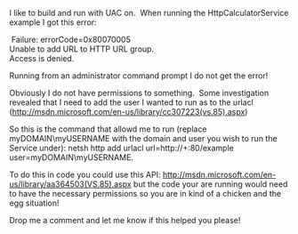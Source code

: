 I like to build and run&nbsp;with&nbsp;UAC on.&nbsp; When&nbsp;running the HttpCalculatorService example I got this error:&nbsp;

&nbsp;Failure: errorCode=0x80070005  
Unable to add URL to HTTP URL group.  
Access is denied.

Running from an administrator command prompt I do not get the error!

Obviously I do not have permissions to something.&nbsp; Some investigation revealed that I need to add the user I wanted to run as to the urlacl (<a href="http://msdn.microsoft.com/en-us/library/cc307223(vs.85).aspx" mce_href="http://msdn.microsoft.com/en-us/library/cc307223(vs.85).aspx">http://msdn.microsoft.com/en-us/library/cc307223(vs.85).aspx</a>)

So this is the command that allowd me to run (replace myDOMAIN\myUSERNAME with the domain and user you wish to run the Service under): netsh http add urlacl url=http://+:80/example user=myDOMAIN\myUSERNAME.

To do this in code you could use this API: <http://msdn.microsoft.com/en-us/library/aa364503(VS.85).aspx>&nbsp;but the code your are running would need to have the necessary permissions so you are in kind of a chicken and the egg situation!

Drop me&nbsp;a comment and let me know if this helped you please!&nbsp;<p mce_keep="true">&nbsp;</p>